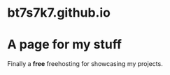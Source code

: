 # bt7s7k7.github.io
# A page for my stuff

Finally a **free** freehosting for showcasing my projects.
